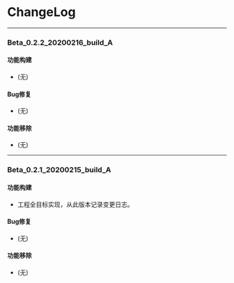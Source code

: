 # ChangeLog

---

### Beta_0.2.2_20200216_build_A

#### 功能构建

- (无)

#### Bug修复

- (无)

#### 功能移除

- (无)

---

### Beta_0.2.1_20200215_build_A

#### 功能构建

- 工程全目标实现，从此版本记录变更日志。

#### Bug修复

- (无)

#### 功能移除

- (无)
